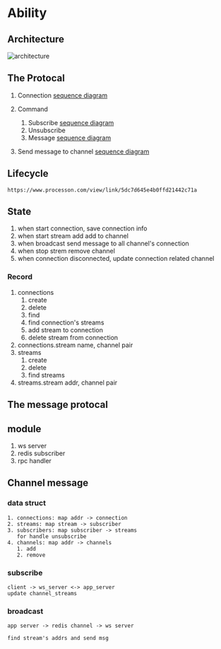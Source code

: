 # Ability
## Architecture
   ![architecture](https://www.processon.com/view/link/5dc79055e4b0bd68d80ed96a)

## The Protocal
   1. Connection
      [sequence diagram](https://www.websequencediagrams.com/?lz=dGl0bGUgQ2xpZW50IENvbm5lY3QgV3NTZXJ2ZXIKCgATBi0tPgALCDogUmVxdWVzdCB3ZWJzb2NrZXQgdXJsCgArCC0tPkFwcAAkCGF1dGggYnkgaGVhZGVycwoAEgkARQ1hcHByb3ZlIG9yIGFib3J0AEEMAIEUBjogdXBncmFkAB8FcmVqZWN0Cg&s=default)

   2. Command
      1. Subscribe
         [sequence diagram](https://www.websequencediagrams.com/?lz=dGl0bGUgQ2xpZW50IFN1YnNjcmliZSBDaGFubmVsCgoAFAYtLT5Xc1NlcnZlcjogY29tbWFuZD1zACYILGlkZW50aWZpZXI9dGhlLQAFCgoALggtLT5BcHAAOghzZW5kIAA2CQpub3RlIHJpZ2h0IG9mIAAdC2NyZWF0ZSBjAIEHBiBvYmplY3QKAEAJAIEJDXJlcHkgd2l0aCB0cmFuc21pc3Npb25zAHYMAIFgBgAmBWwAJgYAHRA&s=default)
      2. Unsubscribe
      3. Message
         [sequence diagram](https://www.websequencediagrams.com/?lz=dGl0bGUgQ2xpZW50IENhbGwgQXBwU2VydmVyIENoYW5uZWwncyBNZXRob2QgdG8gU3RhcnQgU3RyZWFtCgoAMgYtLT5XcwAuBjogY29tbWFuZD1tZXNzYWdlLGlkZW50aWZpZXI9dGhlLWMATgYsIGFjdGlvbj1mb2xsb3cKADgILS0-AHcJOiBzZW5kIHRoZSAASAVhZ2UKbm90ZSByaWdodCBvZgCBIQoKAIE1BXRoZSAAWQcncyAAVAYgbQCBNgUsCkluAEUFAAgOIHdlIGNhbiBjYWxsIGBzAIFRBV9mcm9tYCB0byBzAIFnBQAQBgplbmQgbm90ZQoAghcJAIFqDXJlcHkgd2l0aCB0cmFuc21pc3Npb25zIGFuZAA7B3MAgS4PAIIpCnNhdmUAYAcAcgV1YnNjcmlidG9yIHJlbGF0aW9uc2hpcACCGQwAgysGAHIFbAByBgBqDwoK&s=default)
   3. Send message to channel
      [sequence diagram](https://www.websequencediagrams.com/?lz=dGl0bGUgQ2xpZW50IGNhbGwgQXBwU2VydmVyIENoYW5uZWwncyBtZXRob2QgdG8gc3RhcnQgc3RyZWFtCgoAMgYtLT5XcwAuBjogY29tbWFuZD1tZXNzYWdlLGlkZW50aWZpZXI9dGhlLWMATgYsIGFjdGlvbj1mb2xsb3cKADgILS0-AHcJOiBzZW5kIHRoZSAASAVhZ2UKbm90ZSByaWdodCBvZgCBIQoKQ2FsbAAlBQBZBydzIABUBgCBNAcsCkluAEUFAAgOIHdlIGNhbgCBcwZgAIFQBl9mcm9tYACBWxFlbmQgbm90ZQoAghcJAIFqDXJlcHkgd2l0aCB0cmFuc21pc3Npb25zIGFuZACCJwdzAIEuDwCCKQpzYXZlAIJMBwCCXgV1YnNjcmlidG9yIHJlbGF0aW9uc2hpcACCGQwAgysGAHIFbAByBgBqDwo&s=default)

## Lifecycle
    https://www.processon.com/view/link/5dc7d645e4b0ffd21442c71a

## State
1. when start connection, save connection info
2. when start stream add add to channel
3. when broadcast send message to all channel's connection
4. when stop strem remove channel
5. when connection disconnected, update connection related channel

### Record
1. connections
   1. create
   2. delete
   3. find
   4. find connection's streams
   5. add stream to connection
   6. delete stream from connection
2. connections.stream
   name, channel pair
3. streams
   1. create
   2. delete
   3. find streams
4. streams.stream
   addr, channel pair
## The message protocal

## module
1. ws server
2. redis subscriber
3. rpc handler

## Channel message
### data struct
    1. connections: map addr -> connection
    2. streams: map stream -> subscriber
    3. subscribers: map subscriber -> streams
       for handle unsubscribe
    4. channels: map addr -> channels
       1. add
       2. remove


### subscribe
    client -> ws_server <-> app_server
    update channel_streams

### broadcast
    app server -> redis channel -> ws server

    find stream's addrs and send msg
